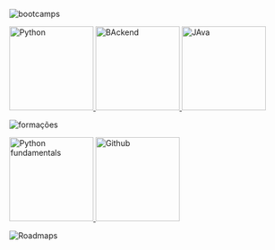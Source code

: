 ![bootcamps](https://github.com/Thamine-sumaya/Thamine-sumaya/assets/160533319/d4943643-4c2e-4103-8a0c-438b1217c7b8)

<a href="https://github.com/Thamine-sumaya/DIO-Bootcamp-Python-Data-Analytics">
   <img src="https://hermes.dio.me/tracks/0136518c-68d6-4198-bdbe-6d982c3a1261.png" alt="Python" width="150" >
</a>
<a href="https://github.com/Thamine-sumaya/DIO-Bootcamp-Python-AI-Backend-Developer">
   <img src="https://hermes.dio.me/tracks/648ef080-6c4b-4e54-bf72-34f62030f350.png" alt="BAckend" width="150" >
</a>
<a href="https://github.com/Thamine-sumaya/DIO-Bootcamp-Python-Data-Analytics">
   <img src="https://hermes.dio.me/tracks/a039b34c-7aa8-4a3d-b765-07c8c837f67a.png" alt="JAva" width="150" >
</a>

![formações](https://github.com/Thamine-sumaya/Thamine-sumaya/assets/160533319/d0e93270-3708-44ad-a865-b662e640a239)

<a href="https://hermes.dio.me/certificates/TZL9JGLY.pdf">
   <img src="https://github.com/user-attachments/assets/4d4e7c15-a377-4197-9873-280addca8572" alt="Python fundamentals" width="150" >
</a>

<a href="https://github.com/Thamine-sumaya/Github-Certification">
   <img src="https://hermes.dio.me/tracks/972297dc-4357-4af4-abea-89a38853a949.png" alt="Github" width="150" >
</a>

![Roadmaps](https://github.com/Thamine-sumaya/Thamine-sumaya/assets/160533319/550a098e-b5eb-4cee-9833-d465fd936da0)
